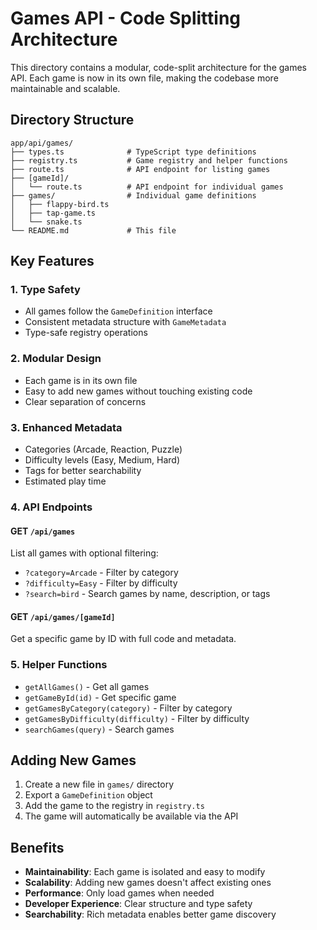 # Games API - Code Splitting Architecture

This directory contains a modular, code-split architecture for the games API. Each game is now in its own file, making the codebase more maintainable and scalable.

## Directory Structure

```
app/api/games/
├── types.ts              # TypeScript type definitions
├── registry.ts           # Game registry and helper functions
├── route.ts              # API endpoint for listing games
├── [gameId]/
│   └── route.ts          # API endpoint for individual games
├── games/                # Individual game definitions
│   ├── flappy-bird.ts
│   ├── tap-game.ts
│   └── snake.ts
└── README.md             # This file
```

## Key Features

### 1. **Type Safety**

- All games follow the `GameDefinition` interface
- Consistent metadata structure with `GameMetadata`
- Type-safe registry operations

### 2. **Modular Design**

- Each game is in its own file
- Easy to add new games without touching existing code
- Clear separation of concerns

### 3. **Enhanced Metadata**

- Categories (Arcade, Reaction, Puzzle)
- Difficulty levels (Easy, Medium, Hard)
- Tags for better searchability
- Estimated play time

### 4. **API Endpoints**

#### GET `/api/games`

List all games with optional filtering:

- `?category=Arcade` - Filter by category
- `?difficulty=Easy` - Filter by difficulty
- `?search=bird` - Search games by name, description, or tags

#### GET `/api/games/[gameId]`

Get a specific game by ID with full code and metadata.

### 5. **Helper Functions**

- `getAllGames()` - Get all games
- `getGameById(id)` - Get specific game
- `getGamesByCategory(category)` - Filter by category
- `getGamesByDifficulty(difficulty)` - Filter by difficulty
- `searchGames(query)` - Search games

## Adding New Games

1. Create a new file in `games/` directory
2. Export a `GameDefinition` object
3. Add the game to the registry in `registry.ts`
4. The game will automatically be available via the API

## Benefits

- **Maintainability**: Each game is isolated and easy to modify
- **Scalability**: Adding new games doesn't affect existing ones
- **Performance**: Only load games when needed
- **Developer Experience**: Clear structure and type safety
- **Searchability**: Rich metadata enables better game discovery
